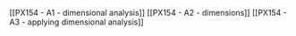 [[PX154 - A1 - dimensional analysis]]
[[PX154 - A2 - dimensions]]
[[PX154 - A3 - applying dimensional analysis]]
